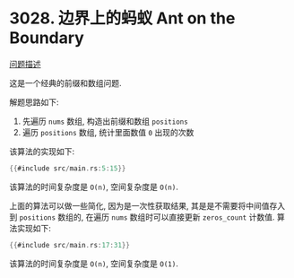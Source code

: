 # 3028. 边界上的蚂蚁 Ant on the Boundary

[问题描述](https://leetcode.com/problems/ant-on-the-boundary)

这是一个经典的前缀和数组问题.

解题思路如下:

1. 先遍历 `nums` 数组, 构造出前缀和数组 `positions`
2. 遍历 `positions` 数组, 统计里面数值 `0` 出现的次数

该算法的实现如下:

```rust
{{#include src/main.rs:5:15}}
```

该算法的时间复杂度是 `O(n)`, 空间复杂度是 `O(n)`.

上面的算法可以做一些简化, 因为是一次性获取结果, 其是是不需要将中间值存入到 `positions` 数组的,
在遍历 `nums` 数组时可以直接更新 `zeros_count` 计数值. 算法实现如下:

```rust
{{#include src/main.rs:17:31}}
```

该算法的时间复杂度是 `O(n)`, 空间复杂度是 `O(1)`.